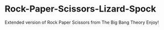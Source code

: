 # Rock-Paper-Scissors-Lizard-Spock
Extended version of Rock Paper Scissors from The Big Bang Theory
Enjoy!
